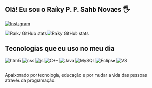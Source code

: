 ## Olá! Eu sou o Raíky P. P. Sahb Novaes 🖐️

[![Instagram](https://img.shields.io/badge/Instagram-E4405F?style=for-the-badge&logo=instagram&logoColor=white)](https://instagram.com/sujeitoprogramador)

![Raíky GitHub stats](https://github-readme-stats.vercel.app/api?username=Raikyr4&show_icons=true&theme=dracula&count_private=true)![Raíky GitHub stats](https://github-readme-stats.vercel.app/api/top-langs/?username=Raikyr4&theme=dracula&count_private=true)

## Tecnologias que eu uso no meu dia

<div style="display: inline_block">
  <img align="center" alt="html5" src="https://img.shields.io/badge/HTML5-E34F26?style=for-the-badge&logo=html5&logoColor=white" />
  <img align="center" alt="css" src="https://img.shields.io/badge/CSS3-1572B6?style=for-the-badge&logo=css3&logoColor=white" />
  <img align="center" alt="js" src="https://img.shields.io/badge/JavaScript-F7DF1E?style=for-the-badge&logo=javascript&logoColor=black" />
  <img align="center" alt="C++" src="https://img.shields.io/badge/C%2B%2B-00599C?style=for-the-badge&logo=c%2B%2B&logoColor=white" />
  <img align="center" alt="Java" src="https://img.shields.io/badge/Java-ED8B00?style=for-the-badge&logo=openjdk&logoColor=white" />
  <img align="center" alt="MySQL" src="https://img.shields.io/badge/MySQL-00000F?style=for-the-badge&logo=mysql&logoColor=white" />
  <img align="center" alt="Eclipse" src="https://img.shields.io/badge/Eclipse-2C2255?style=for-the-badge&logo=eclipse&logoColor=white" />
  <img align="center" alt="VS" src="https://img.shields.io/badge/Visual_Studio-5C2D91?style=for-the-badge&logo=visual%20studio&logoColor=white" />
</div><br/>



Apaixonado por tecnologia, educação e por mudar a vida das pessoas através da programação.

<!--### Últimos Projetos:>

    


